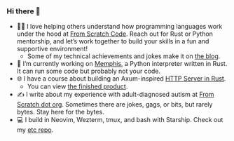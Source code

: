 ### Hi there 👋

- 👨‍🎓 I love helping others understand how programming languages work under the hood at [From Scratch Code](https://fromscratchcode.com/). Reach out for Rust or Python mentorship, and let’s work together to build your skills in a fun and supportive environment!
  - Some of my technical achievements and jokes make it on [the blog](https://blog.fromscratchcode.com/).
- 🔭 I’m currently working on [Memphis](https://github.com/JonesBeach/memphis), a Python interpreter written in Rust. It can run some code but probably not your code.
- 🌐 I have a course about building an Axum-inspired [HTTP Server in Rust](https://fromscratchcode.com/courses/).
  - You can view [the finished product](https://github.com/JonesBeach/cairo).
- ✍️ I write about my experience with adult-diagnosed autism at [From Scratch dot org](https://fromscratchdotorg.substack.com/). Sometimes there are jokes, gags, or bits, but rarely bytes. Stay here for the bytes.
- 💻 I build in Neovim, Wezterm, tmux, and bash with Starship. Check out my [etc repo](https://github.com/JonesBeach/etc).
